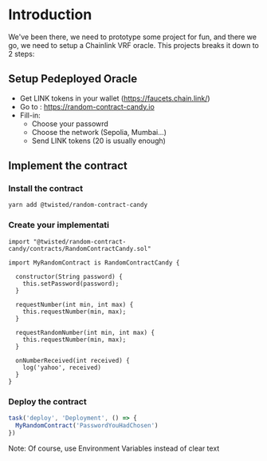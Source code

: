 # Introduction

We've been there, we need to prototype some project for fun, and there we go, we need to setup a Chainlink VRF oracle.
This projects breaks it down to 2 steps:

## Setup Pedeployed Oracle

- Get LINK tokens in your wallet (https://faucets.chain.link/)
- Go to : https://random-contract-candy.io
- Fill-in:
  - Choose your passowrd
  - Choose the network (Sepolia, Mumbai...)
  - Send LINK tokens (20 is usually enough)

## Implement the contract

### Install the contract

`yarn add @twisted/random-contract-candy`

### Create your implementati

```solidity
import "@twisted/random-contract-candy/contracts/RandomContractCandy.sol"

import MyRandomContract is RandomContractCandy {

  constructor(String password) {
    this.setPassword(password);
  }

  requestNumber(int min, int max) {
    this.requestNumber(min, max);
  }

  requestRandomNumber(int min, int max) {
    this.requestNumber(min, max);
  }

  onNumberReceived(int received) {
    log('yahoo', received)
  }
}

```

### Deploy the contract 

```ts
task('deploy', 'Deployment', () => {
  MyRandomContract('PasswordYouHadChosen')
})
```

Note: Of course, use Environment Variables instead of clear text